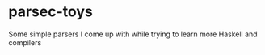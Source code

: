 parsec-toys
===========

Some simple parsers I come up with while trying to learn more Haskell and compilers